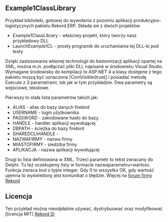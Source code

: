 ## Example1ClassLibrary

Przykład biblioteki, gotowej do wywołania z pozomiu aplikacji produkcyjno-logistycznych pakietu Rekord.ERP.
Składa sie z dwóch projektów:
* Example1ClassLibrary - właściwy projekt, który tworzy nasz przykładowy DLL
* LaunchExample1CL - prosty programik do uruchamiania tej DLL-ki pod testy

Dzięki zastosowania własnej technologii do kastomizacji aplikacji opartej na XML, można m.in. podłączać pliki DLL napisane w środowisku Visual Studio. 
Wymagane środowisko do kompilacji to ASP.NET 4 a klasy dostępne z tego pakietu muszą być oznaczone [ComVisible(true)] i posiadać metodę Execute z 3 parametrami, tak jak w tym przykładzie. Dwa parametry są wejściowe, tekstowe. 

Pierwszy to stała lista parametrów takich jak:  
* ALIAS - alias do bazy danych firebird
* USERNAME - login użytkownika
* PASSWORD - zakodowane hasło do bazy
* HANDLE - handler aplikacji wywołującej
* DBPATH - ścieżka do bazy firebird
* SHAREDCLIHANDLE - 
* NAZWAFIRMY - nazwa firmy
* MIASTOFIRMY - siedziba firmy
* APLIKACJA - nazwa aplikacji wywołującej

Drugi to lista definiowana w XML. Trzeci parametr to tekst zwracany do Delphi. Tu też oczekujemy listy w formacie nazwaparametru=wartosc. Funkcja zwraca kod o typie integer. Gdy 0 to wszystko OK, gdy wartość ujemna to wyświetlony jest komunikat o błędzie. Więcej na [forum firmy Rekord](https://forum.rekord.com.pl/)

## Licencja
Ten przykład można nieodpłatnie używać, dystrybuować oraz modyfikować [licencja MIT]
[Rekord SI](https://www.rekord.com.pl)
